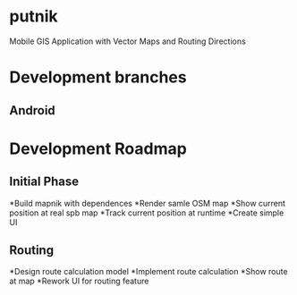 putnik
======
Mobile GIS Application with Vector Maps and Routing Directions

# Development branches
## Android

# Development Roadmap

## Initial Phase
*Build mapnik with dependences
*Render samle OSM map
*Show current position at real spb map
*Track current position at runtime
*Create simple UI

## Routing
*Design route calculation model
*Implement route calculation
*Show route at map
*Rework UI for routing feature
